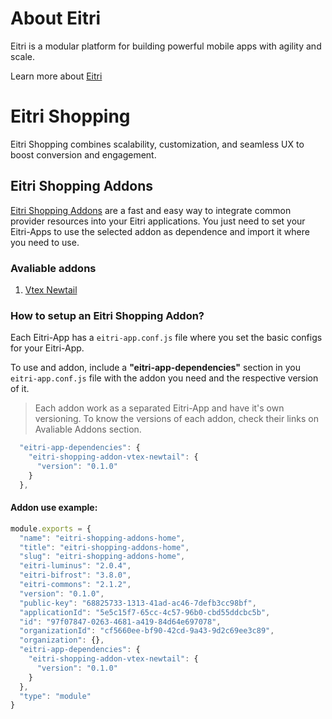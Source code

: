 # About Eitri

Eitri is a modular platform for building powerful mobile apps with agility and scale.

Learn more about [Eitri](https://www.eitri.tech/)

# Eitri Shopping

Eitri Shopping combines scalability, customization, and seamless UX to boost conversion and engagement.

## Eitri Shopping Addons

[Eitri Shopping Addons](https://github.com/eitri-tech/eitri-shopping-addons) are a fast and easy way to integrate common provider resources into your Eitri applications. You just need to set your Eitri-Apps to use the selected addon as dependence and import it where you need to use.

### Avaliable addons

1. [Vtex Newtail](https://github.com/eitri-tech/eitri-shopping-addons/tree/main/eitri-shopping-addon-vtex-newtail)

### How to setup an Eitri Shopping Addon?

Each Eitri-App has a `eitri-app.conf.js` file where you set the basic configs for your Eitri-App.

To use and addon, include a **"eitri-app-dependencies"** section in you `eitri-app.conf.js` file with the addon you need and the respective version of it.

> Each addon work as a separated Eitri-App and have it's own versioning. To know the versions of each addon, check their links on Avaliable Addons section.

```js
  "eitri-app-dependencies": {
    "eitri-shopping-addon-vtex-newtail": {
      "version": "0.1.0"
    }
  },
```

#### Addon use example:

```js
module.exports = {
  "name": "eitri-shopping-addons-home",
  "title": "eitri-shopping-addons-home",
  "slug": "eitri-shopping-addons-home",
  "eitri-luminus": "2.0.4",
  "eitri-bifrost": "3.8.0",
  "eitri-commons": "2.1.2",
  "version": "0.1.0",
  "public-key": "68825733-1313-41ad-ac46-7defb3cc98bf",
  "applicationId": "5e5c15f7-65cc-4c57-96b0-cbd55ddcbc5b",
  "id": "97f07847-0263-4681-a419-84d64e697078",
  "organizationId": "cf5660ee-bf90-42cd-9a43-9d2c69ee3c89",
  "organization": {},
  "eitri-app-dependencies": {
    "eitri-shopping-addon-vtex-newtail": {
      "version": "0.1.0"
    }
  },
  "type": "module"
}
```



